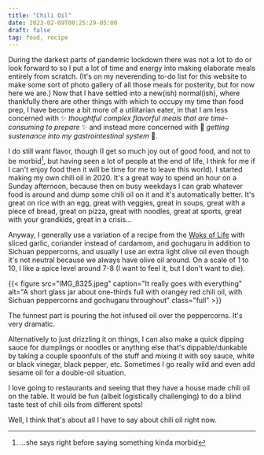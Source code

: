 ```yaml
---
title: "Chili Oil"
date: 2023-02-09T08:25:29-05:00
draft: false
tag: food, recipe
---
```


During the darkest parts of pandemic lockdown there was not a lot to do or look forward to so I put a lot of time and energy into making elaborate meals entirely from scratch. (It's on my neverending to-do list for this website to make some sort of photo gallery of all those meals for posterity, but for now here we are.) Now that I have settled into a new(ish) normal(ish), where thankfully there are other things with which to occupy my time than food prep, I have become a bit more of a utilitarian eater, in that I am less concerned with ✨ _thoughtful complex flavorful meals that are time-consuming to prepare_ ✨ and instead more concerned with 🤜 _getting sustenance into my gastrointestinal system_ 🤛.

I do still want flavor, though (I get so much joy out of good food, and not to be morbid[^1], but having seen a lot of people at the end of life, I think for me if I can't enjoy food then it will be time for me to leave this world). I started making my own chili oil in 2020. It's a great way to spend an hour on a Sunday afternoon, because then on busy weekdays I can grab whatever food is around and dump some chili oil on it and it's automatically better. It's great on rice with an egg, great with veggies, great in soups, great with a piece of bread, great on pizza, great with noodles, great at sports, great with your grandkids, great in a crisis...

Anyway, I generally use a variation of a recipe from the [Woks of Life](https://thewoksoflife.com/how-to-make-chili-oil/) with sliced garlic, coriander instead of cardamom, and gochugaru in addition to Sichuan peppercorns, and usually I use an extra light olive oil even though it's not neutral because we always have olive oil around. On a scale of 1 to 10, I like a spice level around 7-8 (I want to feel it, but I don't want to die).

{{< figure src="IMG_8325.jpeg" caption="It really goes with everything" alt="A short glass jar about one-thirds full with orangey red chili oil, with Sichuan peppercorns and gochugaru throughout" class="full" >}}

The funnest part is pouring the hot infused oil over the peppercorns. It's very dramatic.

Alternatively to just drizzling it on things, I can also make a quick dipping sauce for dumplings or noodles or anything else that's dippable/dunkable by taking a couple spoonfuls of the stuff and mixing it with soy sauce, white or black vinegar, black pepper, etc. Sometimes I go really wild and even add sesame oil for a double-oil situation. 

I love going to restaurants and seeing that they have a house made chili oil on the table. It would be fun (albeit logistically challenging) to do a blind taste test of chili oils from different spots! 

Well, I think that's about all I have to say about chili oil right now.

[^1]: ...she says right before saying something kinda morbid
